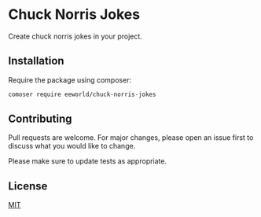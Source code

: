 # Chuck Norris Jokes

Create chuck norris jokes in your project.

## Installation

Require the package using composer:

```bash
comoser require eeworld/chuck-norris-jokes
```

## Contributing
Pull requests are welcome. For major changes, please open an issue first to discuss what you would like to change.

Please make sure to update tests as appropriate.

## License
[MIT](https://choosealicense.com/licenses/mit/)
